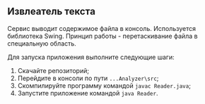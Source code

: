 ## Извлеатель текста

Сервис выводит содержимое файла в консоль. Используется библиотека Swing. Принцип работы - перетаскивание файла в специальную область.

Для запуска приложения выполните следующие шаги:
1. Скачайте репозиторий;
2. Перейдите в консоли по пути ```...Analyzer\src```;
3. Скомпилируйте программу командой ```javac Reader.java```;
4. Запустите приложение командой ```java Reader```.
